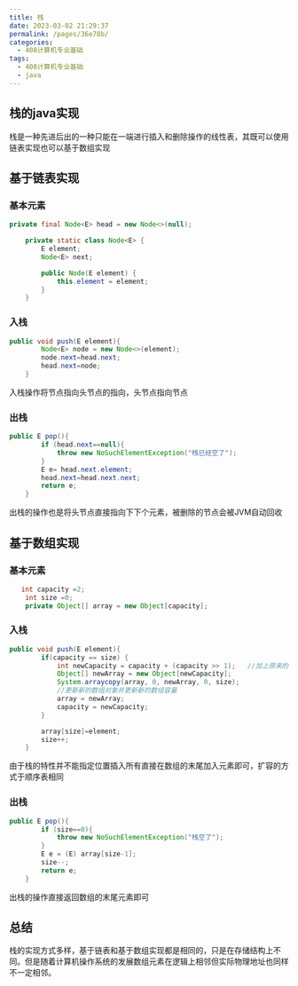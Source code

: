 ```yaml
---
title: 栈
date: 2023-03-02 21:29:37
permalink: /pages/36e78b/
categories:
  - 408计算机专业基础
tags:
  - 408计算机专业基础
  - java
---
```

## 栈的java实现

栈是一种先进后出的一种只能在一端进行插入和删除操作的线性表，其既可以使用链表实现也可以基于数组实现

## 基于链表实现
### 基本元素
```java
private final Node<E> head = new Node<>(null);

    private static class Node<E> {
        E element;
        Node<E> next;

        public Node(E element) {
            this.element = element;
        }
    }
```
### 入栈
```java
public void push(E element){
        Node<E> node = new Node<>(element);
        node.next=head.next;
        head.next=node;
    }
```
入栈操作将节点指向头节点的指向，头节点指向节点
### 出栈
```java
public E pop(){
        if (head.next==null){
            throw new NoSuchElementException("栈已经空了");
        }
        E e= head.next.element;
        head.next=head.next.next;
        return e;
    }
```
出栈的操作也是将头节点直接指向下下个元素，被删除的节点会被JVM自动回收
## 基于数组实现
### 基本元素
```java
   int capacity =2;
    int size =0;
    private Object[] array = new Object[capacity];
```

### 入栈
```java
public void push(E element){
        if(capacity == size) {
            int newCapacity = capacity + (capacity >> 1);   //加上原来的数值右移一位
            Object[] newArray = new Object[newCapacity];
            System.arraycopy(array, 0, newArray, 0, size);
            //更新新的数组对象并更新新的数组容量
            array = newArray;
            capacity = newCapacity;
        }

        array[size]=element;
        size++;
    }
```
由于栈的特性并不能指定位置插入所有直接在数组的末尾加入元素即可，扩容的方式于顺序表相同
### 出栈
```java
public E pop(){
        if (size==0){
            throw new NoSuchElementException("栈空了");
        }
        E e = (E) array[size-1];
        size--;
        return e;
    }
```
出栈的操作直接返回数组的末尾元素即可

## 总结
栈的实现方式多样，基于链表和基于数组实现都是相同的，只是在存储结构上不同。但是随着计算机操作系统的发展数组元素在逻辑上相邻但实际物理地址也同样不一定相邻。
